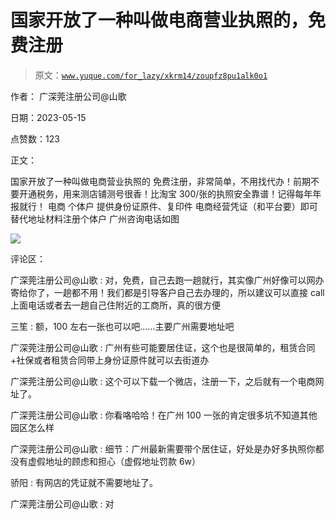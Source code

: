 # 国家开放了一种叫做电商营业执照的，免费注册

> 原文：[`www.yuque.com/for_lazy/xkrm14/zoupfz8pu1alk0o1`](https://www.yuque.com/for_lazy/xkrm14/zoupfz8pu1alk0o1)

作者： 广深莞注册公司@山歌

日期：2023-05-15

点赞数：123

正文：

国家开放了一种叫做电商营业执照的 免费注册，非常简单，不用找代办！前期不要开通税务，用来测店铺测号很香！比淘宝 300/张的执照安全靠谱！记得每年年报就行！ 电商 个体户 提供身份证原件、复印件 电商经营凭证（和平台要）即可替代地址材料注册个体户 广州咨询电话如图

![](img/eb2292b66453976ab99fbc8854027ed9.png)

评论区：

广深莞注册公司@山歌 : 对，免费，自己去跑一趟就行，其实像广州好像可以网办寄给你了，一趟都不用！我们都是引导客户自己去办理的，所以建议可以直接 call 上面电话或者去一趟自己住附近的工商所，真的很方便

三笙 : 额，100 左右一张也可以吧……主要广州需要地址吧

广深莞注册公司@山歌 : 广州有些可能要居住证，这个也是很简单的，租赁合同+社保或者租赁合同带上身份证原件就可以去街道办

广深莞注册公司@山歌 : 这个可以下载一个微店，注册一下，之后就有一个电商网址了。

广深莞注册公司@山歌 : 你看咯哈哈！在广州 100 一张的肯定很多坑不知道其他园区怎么样

广深莞注册公司@山歌 : 细节：广州最新需要带个居住证，好处是办好多执照你都没有虚假地址的顾虑和担心（虚假地址罚款 6w）

骄阳 : 有网店的凭证就不需要地址了。

广深莞注册公司@山歌 : 对

